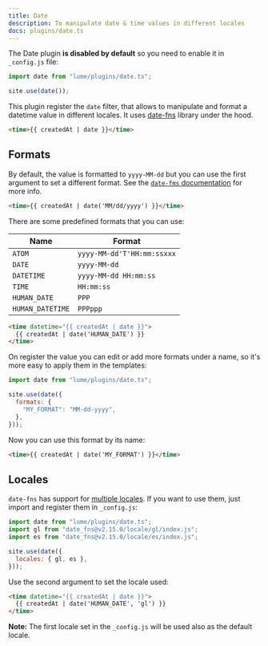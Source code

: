 ```yaml
---
title: Date
description: To manipulate date & time values in different locales
docs: plugins/date.ts
---
```


The Date plugin **is disabled by default** so you need to enable it in
`_config.js` file:

```js
import date from "lume/plugins/date.ts";

site.use(date());
```

This plugin register the `date` filter, that allows to manipulate and format a
datetime value in different locales. It uses [date-fns](https://date-fns.org/)
library under the hood.

```html
<time>{{ createdAt | date }}</time>
```

## Formats

By default, the value is formatted to `yyyy-MM-dd` but you can use the first
argument to set a different format. See the
[`date-fms` documentation](https://date-fns.org/v2.15.0/docs/format) for more
info.

```html
<time>{{ createdAt | date('MM/dd/yyyy') }}</time>
```

There are some predefined formats that you can use:

| Name             | Format                     |
| ---------------- | -------------------------- |
| `ATOM`           | `yyyy-MM-dd'T'HH:mm:ssxxx` |
| `DATE`           | `yyyy-MM-dd`               |
| `DATETIME`       | `yyyy-MM-dd HH:mm:ss`      |
| `TIME`           | `HH:mm:ss`                 |
| `HUMAN_DATE`     | `PPP`                      |
| `HUMAN_DATETIME` | `PPPppp`                   |

```html
<time datetime="{{ createdAt | date }}">
  {{ createdAt | date('HUMAN_DATE') }}
</time>
```

On register the value you can edit or add more formats under a name, so it's
more easy to apply them in the templates:

```js
import date from "lume/plugins/date.ts";

site.use(date({
  formats: {
    "MY_FORMAT": "MM-dd-yyyy",
  },
}));
```

Now you can use this format by its name:

```html
<time>{{ createdAt | date('MY_FORMAT') }}</time>
```

## Locales

`date-fns` has support for [multiple locales](date_fns@v2.15.0/locale). If you
want to use them, just import and register them in `_config.js`:

```js
import date from "lume/plugins/date.ts";
import gl from "date_fns@v2.15.0/locale/gl/index.js";
import es from "date_fns@v2.15.0/locale/es/index.js";

site.use(date({
  locales: { gl, es },
}));
```

Use the second argument to set the locale used:

```html
<time datetime="{{ createdAt | date }}">
  {{ createdAt | date('HUMAN_DATE', 'gl') }}
</time>
```

**Note:** The first locale set in the `_config.js` will be used also as the
default locale.
